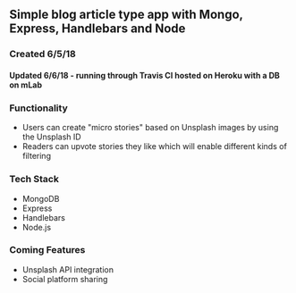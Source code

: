 ## Simple blog article type app with Mongo, Express, Handlebars and Node

### Created 6/5/18

#### Updated 6/6/18 - running through Travis CI hosted on Heroku with a DB on mLab

### Functionality
- Users can create "micro stories" based on Unsplash images by using the Unsplash ID
- Readers can upvote stories they like which will enable different kinds of filtering

### Tech Stack
- MongoDB
- Express
- Handlebars
- Node.js

### Coming Features
- Unsplash API integration
- Social platform sharing
